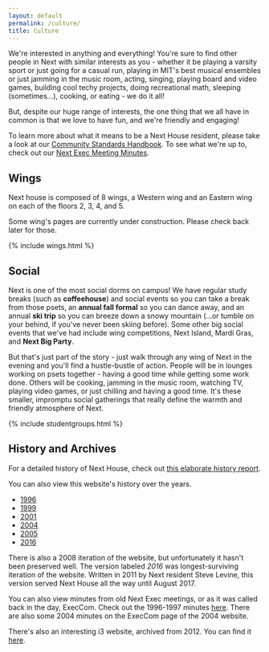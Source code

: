 ```yaml
---
layout: default
permalink: /culture/
title: Culture
---
```


We're interested in anything and everything! You're sure to find other people in Next with similar interests as you - whether it be playing a varsity sport or just going for a casual run, playing in MIT's best musical ensembles or just jamming in the music room, acting, singing, playing board and video games, building cool techy projects, doing recreational math, sleeping (sometimes...), cooking, or eating - we do it all!

But, despite our huge range of interests, the one thing that we all have in common is that we love to have fun, and we're friendly and engaging!

To learn more about what it means to be a Next House resident, please take a look at our [Community Standards Handbook][handbook]. To see what we're up to, check out our [Next Exec Meeting Minutes][minutes].

## Wings

Next house is composed of 8 wings, a Western wing and an Eastern wing on each of the floors 2, 3, 4, and 5.

Some wing's pages are currently under construction. Please check back later for those.

{% include wings.html %}

## Social

Next is one of the most social dorms on campus! We have regular study
breaks (such as **coffeehouse**) and social events so you can take a
break from those psets, an **annual fall formal** so you can dance
away, and an annual **ski trip** so you can breeze down a snowy
mountain (...or tumble on your behind, if you've never been skiing
before). Some other big social events that we've had include wing
competitions, Next Island, Mardi Gras, and **Next Big Party**.

But that's just part of the story - just walk through any wing of Next
in the evening and you'll find a hustle-bustle of action. People will
be in lounges working on psets together - having a good time while
getting some work done. Others will be cooking, jamming in the music
room, watching TV, playing video games, or just chilling and having a
good time. It's these smaller, impromptu social gatherings that really
define the warmth and friendly atmosphere of Next.

{% include studentgroups.html %}

[handbook]: /static/NextHouseCommunityHandbookFall2017.pdf
[minutes]: http://nextres.mit.edu/minutes

## History and Archives
For a detailed history of Next House, check out [this elaborate history report]({{site.url}}/static/historyreport.pdf).

You can also view this website's history over the years.
- [1996](http://next.scripts.mit.edu/1996/)
- [1999](http://next.scripts.mit.edu/1999/)
- [2001](http://next.scripts.mit.edu/2001/)
- [2004](http://next.scripts.mit.edu/2004/)
- [2005](http://next.scripts.mit.edu/2005/)
- [2016](http://next.scripts.mit.edu/2016/)

There is also a 2008 iteration of the website, but unfortunately it hasn't been preserved well.
The version labeled *2016* was longest-surviving iteration of the website. Written in 2011
by Next resident Steve Levine, this version served Next House all the way until August 2017.

You can also view minutes from old Next Exec meetings, or as it was called back in the day, ExecCom.
Check out the 1996-1997 minutes [here](http://next.scripts.mit.edu/1999/execcom/). There are also some
2004 minutes on the ExecCom page of the 2004 website.

There's also an interesting i3 website, archived from 2012. You can find it [here](http://next.scripts.mit.edu/2012-i3/welcome.html).
